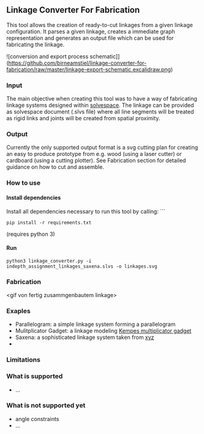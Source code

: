 ## Linkage Converter For Fabrication
This tool allows the creation of ready-to-cut linkages from a given linkage configuration. It parses a given linkage, creates a immediate graph representation and generates an output file which can be used for fabricating the linkage.

![conversion and export process schematic]](https://github.com/birneamstiel/linkage-converter-for-fabrication/raw/master/linkage-export-schematic.excalidraw.png)

### Input
The main objective when creating this tool was to have a way of fabricating linkage systems designed within [solvespace](solvespace.com). The linkage can be provided as solvespace document (.slvs file) where all line segments will be treated as rigid links and joints will be created from spatial proximity.

### Output
Currently the only supported output format is a svg cutting plan for creating an easy to produce prototype from e.g. wood (using a laser cutter) or cardboard (using a cutting plotter). See Fabrication section for detailed guidance on how to cut and assemble.

### How to use
#### Install dependencies
Install all dependencies necessary to run this tool by calling: ```
```
pip install -r requirements.txt
```
(requires python 3)

#### Run
```
python3 linkage_converter.py -i indepth_assignment_linkages_saxena.slvs -o linkages.svg
```

### Fabrication
\<gif von fertig zusammgenbautem linkage\>

### Exaples
* Parallelogram: a simple linkage system forming a  parallelogram 
* Mulitplicator Gadget: a linkage modeling [Kempes multiplicator gadget]()
* Saxena: a sophisticated linkage system taken from [xyz]()
* 
### Limitations
### What is supported
* ...
### What is not supported yet
* angle constraints
* ...
